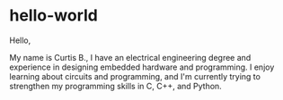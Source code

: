 # hello-world

Hello,

My name is Curtis B., I have an electrical engineering degree and experience in designing embedded hardware and programming. I enjoy learning about circuits and programming, and I'm currently trying to strengthen my programming skills in C, C++, and Python.
